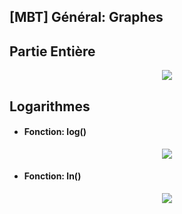## [MBT] Général: Graphes

## Partie Entière

  <p align="center"><img src="https://raw.githubusercontent.com/gottburgm/Share/master/Images/MBT/General/PARTIE_ENTIERE1.jpg" /></p>


## Logarithmes

   * #### Fonction: log()

   <p align="center"><img src="https://raw.githubusercontent.com/gottburgm/Share/master/Images/MBT/General/FONCTION_LOG.svg" /></p>


   * #### Fonction: ln()

   <p align="center"><img src="https://raw.githubusercontent.com/gottburgm/Share/master/Images/MBT/General/FONCTION_LN.jpg" /></p>

